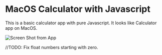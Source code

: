 # MacOS Calculator with Javascript

This is a basic calculator app with pure Javascript. It looks like Calculator app on MacOS.

![Screen Shot from App](https://user-images.githubusercontent.com/58932692/121596019-95399600-ca47-11eb-87eb-91f586ecae00.png)

//TODO: Fix float numbers starting with zero.
